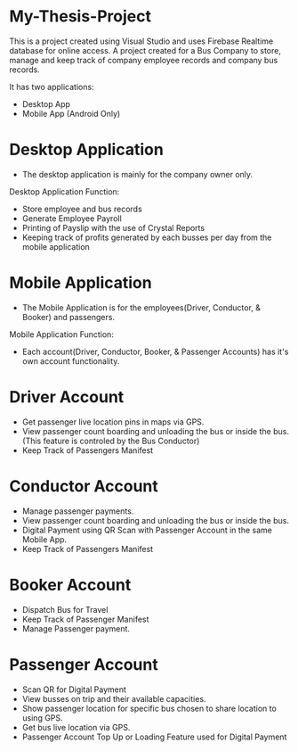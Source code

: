 # My-Thesis-Project

This is a project created using Visual Studio and uses Firebase Realtime database for online access.
A project created for a Bus Company to store, manage and keep track of company employee records and company bus records.

It has two applications:
- Desktop App
- Mobile App (Android Only)

# Desktop Application
- The desktop application is mainly for the company owner only.

Desktop Application Function:
- Store employee and bus records
- Generate Employee Payroll
- Printing of Payslip with the use of Crystal Reports
- Keeping track of profits generated by each busses per day from the mobile application

# Mobile Application
- The Mobile Application is for the employees(Driver, Conductor, & Booker) and passengers.

Mobile Application Function:
- Each account(Driver, Conductor, Booker, & Passenger Accounts) has it's own account functionality.

# Driver Account
- Get passenger live location pins in maps via GPS.
- View passenger count boarding and unloading the bus or inside the bus. (This feature is controled by the Bus Conductor)
- Keep Track of Passengers Manifest

# Conductor Account
- Manage passenger payments.
- View passenger count boarding and unloading the bus or inside the bus.
- Digital Payment using QR Scan with Passenger Account in the same Mobile App.
- Keep Track of Passengers Manifest

# Booker Account
- Dispatch Bus for Travel
- Keep Track of Passenger Manifest
- Manage Passenger payment.

# Passenger Account
- Scan QR for Digital Payment
- View busses on trip and their available capacities.
- Show passenger location for specific bus chosen to share location to using GPS.
- Get bus live location via GPS.
- Passenger Account Top Up or Loading Feature used for Digital Payment
